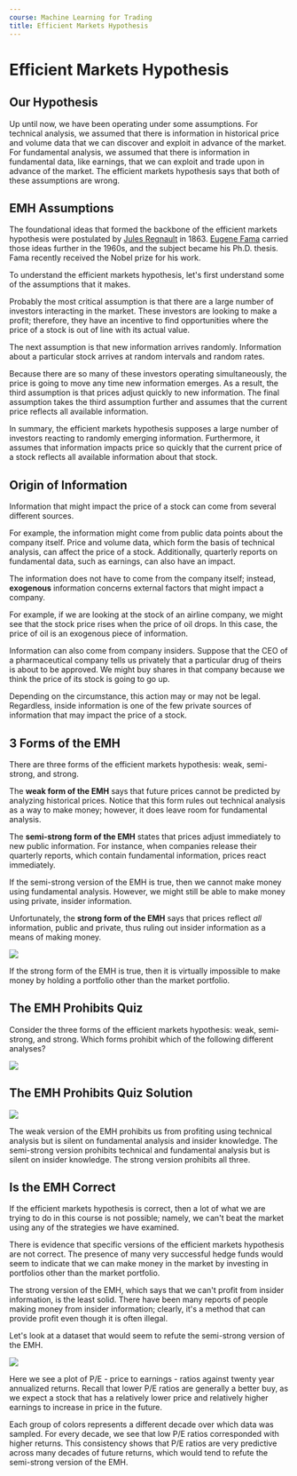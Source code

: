 ```yaml
---
course: Machine Learning for Trading
title: Efficient Markets Hypothesis
---
```


# Efficient Markets Hypothesis

## Our Hypothesis

Up until now, we have been operating under some assumptions. For technical
analysis, we assumed that there is information in historical price and volume
data that we can discover and exploit in advance of the market. For fundamental
analysis, we assumed that there is information in fundamental data, like
earnings, that we can exploit and trade upon in advance of the market. The
efficient markets hypothesis says that both of these assumptions are wrong.

## EMH Assumptions

The foundational ideas that formed the backbone of the efficient markets
hypothesis were postulated by [Jules
Regnault](https://en.wikipedia.org/wiki/Jules_Regnault) in 1863. [Eugene
Fama](https://en.wikipedia.org/wiki/Eugene_Fama) carried those ideas further in
the 1960s, and the subject became his Ph.D. thesis. Fama recently received the
Nobel prize for his work.

To understand the efficient markets hypothesis, let's first understand some of
the assumptions that it makes.

Probably the most critical assumption is that there are a large number of
investors interacting in the market. These investors are looking to make a
profit; therefore, they have an incentive to find opportunities where the price
of a stock is out of line with its actual value.

The next assumption is that new information arrives randomly. Information about
a particular stock arrives at random intervals and random rates.

Because there are so many of these investors operating simultaneously, the price
is going to move any time new information emerges. As a result, the third
assumption is that prices adjust quickly to new information. The final
assumption takes the third assumption further and assumes that the current price
reflects all available information.

In summary, the efficient markets hypothesis supposes a large number of
investors reacting to randomly emerging information. Furthermore, it assumes
that information impacts price so quickly that the current price of a stock
reflects all available information about that stock.

## Origin of Information

Information that might impact the price of a stock can come from several
different sources.

For example, the information might come from public data points about the
company itself. Price and volume data, which form the basis of technical
analysis, can affect the price of a stock. Additionally, quarterly reports on
fundamental data, such as earnings, can also have an impact.

The information does not have to come from the company itself; instead,
**exogenous** information concerns external factors that might impact a company.

For example, if we are looking at the stock of an airline company, we might see
that the stock price rises when the price of oil drops. In this case, the price
of oil is an exogenous piece of information.

Information can also come from company insiders. Suppose that the CEO of a
pharmaceutical company tells us privately that a particular drug of theirs is
about to be approved. We might buy shares in that company because we think the
price of its stock is going to go up.

Depending on the circumstance, this action may or may not be legal. Regardless,
inside information is one of the few private sources of information that may
impact the price of a stock.

## 3 Forms of the EMH

There are three forms of the efficient markets hypothesis: weak, semi-strong,
and strong.

The **weak form of the EMH** says that future prices cannot be predicted by
analyzing historical prices. Notice that this form rules out technical analysis
as a way to make money; however, it does leave room for fundamental analysis.

The **semi-strong form of the EMH** states that prices adjust immediately to new
public information. For instance, when companies release their quarterly
reports, which contain fundamental information, prices react immediately.

If the semi-strong version of the EMH is true, then we cannot make money using
fundamental analysis. However, we might still be able to make money using
private, insider information.

Unfortunately, the **strong form of the EMH** says that prices reflect *all*
information, public and private, thus ruling out insider information as a means
of making money.

![](https://assets.omscs-notes.com/images/notes/machine-learning-trading/2020-03-08-21-48-24.png)

If the strong form of the EMH is true, then it is virtually impossible to make
money by holding a portfolio other than the market portfolio.

## The EMH Prohibits Quiz

Consider the three forms of the efficient markets hypothesis: weak, semi-strong,
and strong. Which forms prohibit which of the following different analyses?

![](https://assets.omscs-notes.com/images/notes/machine-learning-trading/2020-03-08-22-25-06.png)

## The EMH Prohibits Quiz Solution

![](https://assets.omscs-notes.com/images/notes/machine-learning-trading/2020-03-08-22-31-43.png)

The weak version of the EMH prohibits us from profiting using technical analysis
but is silent on fundamental analysis and insider knowledge. The semi-strong
version prohibits technical and fundamental analysis but is silent on insider
knowledge. The strong version prohibits all three.

## Is the EMH Correct

If the efficient markets hypothesis is correct, then a lot of what we are trying
to do in this course is not possible; namely, we can't beat the market using any
of the strategies we have examined.

There is evidence that specific versions of the efficient markets hypothesis are
not correct. The presence of many very successful hedge funds would seem to
indicate that we can make money in the market by investing in portfolios other
than the market portfolio.

The strong version of the EMH, which says that we can't profit from insider
information, is the least solid. There have been many reports of people making
money from insider information; clearly, it's a method that can provide profit
even though it is often illegal.

Let's look at a dataset that would seem to refute the semi-strong version of the
EMH.

![](https://assets.omscs-notes.com/images/notes/machine-learning-trading/2020-03-09-09-13-16.png)

Here we see a plot of P/E - price to earnings - ratios against twenty year
annualized returns. Recall that lower P/E ratios are generally a better buy, as
we expect a stock that has a relatively lower price and relatively higher
earnings to increase in price in the future.

Each group of colors represents a different decade over which data was sampled.
For every decade, we see that low P/E ratios corresponded with higher returns.
This consistency shows that P/E ratios are very predictive across many decades
of future returns, which would tend to refute the semi-strong version of the
EMH.
